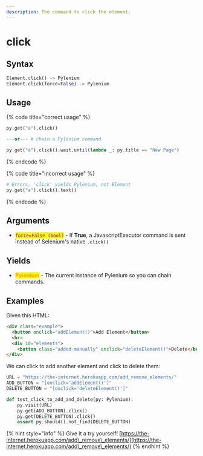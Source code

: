 ```yaml
---
description: The command to click the element.
---
```


# click

## Syntax

```python
Element.click() -> Pylenium
Element.click(force=False) -> Pylenium
```

## Usage

{% code title="correct usage" %}
```python
py.get("a").click()

---or--- # chain a Pylenium command

py.get("a").click().wait.until(lambda _: py.title == "New Page")
```
{% endcode %}

{% code title="incorrect usage" %}
```python
# Errors, 'click' yields Pylenium, not Element
py.get("a").click().text()
```
{% endcode %}

## Arguments

* <mark style="color:purple;">`force=False (bool)`</mark> - If **True**, a JavascriptExecutor command is sent instead of Selenium's native `.click()`

## Yields

* <mark style="color:orange;">**Pylenium**</mark> - The current instance of Pylenium so you can chain commands.

## Examples

Given this HTML:

```html
<div class="example">
  <button onclick="addElement()">Add Element</button>
  <hr>
  <div id="elements">
    <button class="added-manually" onclick="deleteElement()">Delete</button></div>
</div>
```

We can click to add another element and click to delete them:

```python
URL = "https://the-internet.herokuapp.com/add_remove_elements/"
ADD_BUTTON = "[onclick='addElement()']"
DELETE_BUTTON = "[onclick='deleteElement()']"

def test_click_to_add_and_delete(py: Pylenium):
    py.visit(URL)
    py.get(ADD_BUTTON).click()
    py.get(DELETE_BUTTON).click()
    assert py.should().not_find(DELETE_BUTTON)
```

{% hint style="info" %}
Give it a try yourself! [https://the-internet.herokuapp.com/add\_remove\_elements/](https://the-internet.herokuapp.com/add\_remove\_elements/)
{% endhint %}

